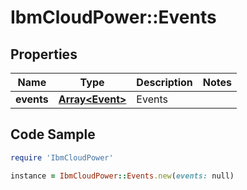 # IbmCloudPower::Events

## Properties

Name | Type | Description | Notes
------------ | ------------- | ------------- | -------------
**events** | [**Array&lt;Event&gt;**](Event.md) | Events | 

## Code Sample

```ruby
require 'IbmCloudPower'

instance = IbmCloudPower::Events.new(events: null)
```



